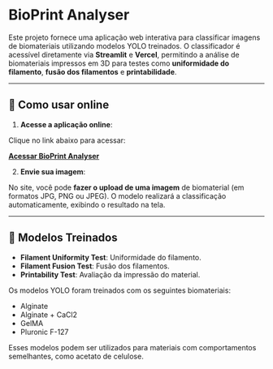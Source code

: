 # BioPrint Analyser

Este projeto fornece uma aplicação web interativa para classificar imagens de biomateriais utilizando modelos YOLO treinados. O classificador é acessível diretamente via **Streamlit** e **Vercel**, permitindo a análise de biomateriais impressos em 3D para testes como **uniformidade do filamento**, **fusão dos filamentos** e **printabilidade**.

---

## 🚀 Como usar online

1. **Acesse a aplicação online**:

Clique no link abaixo para acessar:

[**Acessar BioPrint Analyser**](https://biomaterial-classifier.streamlit.app/)

2. **Envie sua imagem**:

No site, você pode **fazer o upload de uma imagem** de biomaterial (em formatos JPG, PNG ou JPEG). O modelo realizará a classificação automaticamente, exibindo o resultado na tela.

---

## 🧠 Modelos Treinados

- **Filament Uniformity Test**: Uniformidade do filamento.
- **Filament Fusion Test**: Fusão dos filamentos.
- **Printability Test**: Avaliação da impressão do material.

Os modelos YOLO foram treinados com os seguintes biomateriais:

- Alginate
- Alginate + CaCl2
- GelMA
- Pluronic F-127

Esses modelos podem ser utilizados para materiais com comportamentos semelhantes, como acetato de celulose.

